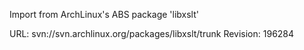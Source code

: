Import from ArchLinux's ABS package 'libxslt'

URL: svn://svn.archlinux.org/packages/libxslt/trunk
Revision: 196284
